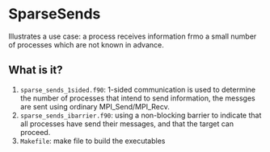 # SparseSends
Illustrates a use case: a process receives information frmo a small number
of processes which are not known in advance.

## What is it?
1. `sparse_sends_1sided.f90`: 1-sided communication is used to determine
    the number of processes that intend to send information, the messges
    are sent using ordinary MPI_Send/MPI_Recv.
1. `sparse_sends_ibarrier.f90`: using a non-blocking barrier to indicate
    that all processes have send their messages, and that the target can
    proceed.
1. `Makefile`: make file to build the executables
